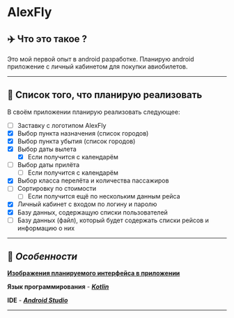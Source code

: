 # __AlexFly__
## :airplane: Что это такое ?
Это мой первой опыт в android разработке. Планирую android приложение с личный кабинетом для покупки авиобилетов.
___
## :pencil: Список того, что планирую реализовать 
В своём приложении планирую реализовать следующее:
- [ ] Заставку с логотипом AlexFly
- [x] Выбор пункта назначения (список городов)
- [x] Выбор пункта убытия (список городов)
- [x] Выбор даты вылета
    - [x] Если получится с календарём
- [ ] Выбор даты прилёта
    - [ ] Если получится с календарём
- [x] Выбор класса перелёта и количества пассажиров
- [ ] Сортировку по стоимости
    - [ ] Если получится ещё по нескольким данным рейса
- [x] Личный кабинет с входом по логину и паролю
- [x] Базу данных, содержащую списки пользователей
- [ ] Базу данных (файл), который будет содержать списки рейсов и информацию о них
___
## :blue_book: _Особенности_
[__Изображения планируемого интерфейса в приложении__](https://github.com/Alexrshut/LAB2_ZhTSRPO/tree/main/mocaps)

__Язык программирования__ - [___Kotlin___](https://habr.com/ru/articles/752450/)

__IDE__ - [___Android Studio___](https://developer.android.com/studio?hl=ru)
___
